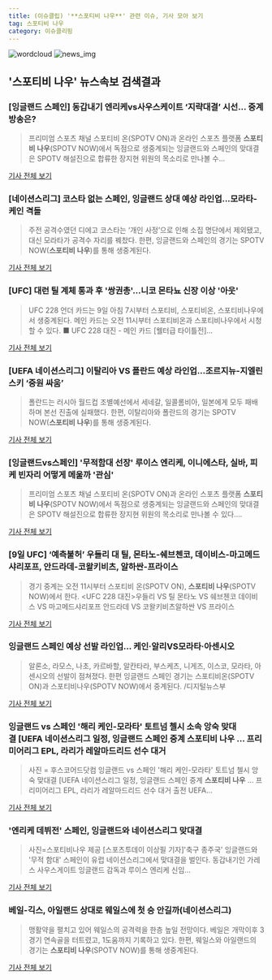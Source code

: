 ```yaml
---
title: (이슈클립) '**스포티비 나우**' 관련 이슈, 기사 모아 보기
tag: 스포티비 나우
category: 이슈클리핑
---
```

![wordcloud](https://s3.ap-northeast-2.amazonaws.com/lyrics101-wordcloud/2018-09-09-1536436844.png)
![news_img](https://user-images.githubusercontent.com/42597476/44507050-1206f400-a6e4-11e8-8d98-7ffbfebb353f.png)
## **'**스포티비 나우**'** 뉴스속보 검색결과
### [잉글랜드 스페인] 동갑내기 엔리케vs사우스케이트 ‘지략대결’ 시선… 중계방송은?

>프리미엄 스포츠 채널 스포티비 온(SPOTV ON)과 온라인 스포츠 플랫폼 **스포티비 나우**(SPOTV NOW)에서 독점으로 생중계되는 잉글랜드와 스페인의 맞대결은 SPOTV 해설진으로 합류한 장지현 위원의 목소리로 만나볼 수...

<a href="http://www.sportsworldi.com/content/html/2018/09/08/20180908787869.html" target="_blank">기사 전체 보기</a>

### [네이션스리그] 코스타 없는 스페인, 잉글랜드 상대 예상 라인업...모라타-케인 격돌

>주전 공격수였던 디에고 코스타는 ‘개인 사정’으로 인해 소집 명단에서 제외됐고, 대신 모라타가 공격수 자리를 꿰찼다. 한편, 잉글랜드와 스페인의 경기는 SPOTV NOW(**스포티비 나우**)를 통해 생중계된다.

<a href="http://www.kookje.co.kr/news2011/asp/newsbody.asp?code=0600&key=20180908.99099002564" target="_blank">기사 전체 보기</a>

### [UFC] 대런 틸 계체 통과 후 '쌍권총'…니코 몬타뇨 신장 이상 '아웃'

>UFC 228 언더 카드는 9일 아침 7시부터 스포티비, 스포티비온, 스포티비나우에서 생중계된다. 메인 카드는 오전 11시부터 스포티비온과 스포티비나우에서 시청할 수 있다. ■ UFC 228 대진 - 메인 카드 [웰터급 타이틀전]...

<a href="http://www.spotvnews.co.kr/?mod=news&act=articleView&idxno=235606" target="_blank">기사 전체 보기</a>

### [UEFA 네이션스리그] 이탈리아 VS 폴란드 예상 라인업...조르지뉴-지엘린스키 ‘중원 싸움’

>폴란드는 러시아 월드컵 조별예선에서 세네갈, 일콜롬비아, 일본에게 모두 패배하며 본선 진출에 실패했다. 한편, 이탈리아와 폴란드의 경기는 SPOTV NOW(**스포티비 나우**)를 통해 생중계된다.

<a href="http://www.kookje.co.kr/news2011/asp/newsbody.asp?code=0600&key=20180908.99099002553" target="_blank">기사 전체 보기</a>

### [잉글랜드vs스페인] '무적함대 선장' 루이스 엔리케, 이니에스타, 실바, 피케 빈자리 어떻게 메울까 '관심'

>프리미엄 스포츠 채널 스포티비 온(SPOTV ON)과 온라인 스포츠 플랫폼 **스포티비 나우**(SPOTV NOW)에서 독점으로 생중계되는 잉글랜드와 스페인의 맞대결은 SPOTV 해설진으로 합류한 장지현 위원의 목소리로 만나볼 수 있다....

<a href="http://www.ggilbo.com/news/articleView.html?idxno=543743" target="_blank">기사 전체 보기</a>

### [9일 UFC] ‘예측불허’ 우들리 대 틸, 몬타노-쉐브첸코, 데이비스-마고메드샤리포프, 안드라데-코왈키비츠, 알하싼-프라이스

>경기 중계는 오전 11시부터 스포티비 온(SPOTV ON), **스포티비 나우**(SPOTV NOW)에서 한다. <UFC 228 대진>우들리 VS 틸 몬타노 VS 쉐브첸코 데이비스 VS 마고메드샤리포프 안드라데 VS 코왈키비츠알하싼 VS 프라이스

<a href="http://www.cnbnews.com/news/article.html?no=384567" target="_blank">기사 전체 보기</a>

### 잉글랜드 스페인 예상 선발 라인업… 케인·알리VS모라타·아센시오

>알론소, 라모스, 나초, 카르바할, 알칸타라, 부스케츠, 니게즈, 이스코, 모라타, 아센시오의 선발이 점쳐졌다. 한편 잉글랜드 스페인 경기는 스포티비온(SPOTV ON)과 스포티비나우(SPOTV NOW)에서 중계된다. /디지털뉴스부

<a href="http://www.kyeongin.com/main/view.php?key=20180908001321356" target="_blank">기사 전체 보기</a>

### 잉글랜드 vs 스페인 '해리 케인-모라타' 토트넘 첼시 소속 앙숙 맞대결 [UEFA 네이션스리그 일정, 잉글랜드 스페인 중계 **스포티비 나우** ... 프리미어리그 EPL, 라리가 레알마드리드 선수 대거

>사진 = 후스코어드닷컴 잉글랜드 vs 스페인 '해리 케인-모라타' 토트넘 첼시 앙숙 맞대결 [UEFA 네이션스리그 일정, 잉글랜드 스페인 중계 **스포티비 나우** ... 프리미어리그 EPL, 라리가 레알마드리드 선수 대거 출전 UEFA...

<a href="http://www.ggilbo.com/news/articleView.html?idxno=543715" target="_blank">기사 전체 보기</a>

### '엔리케 데뷔전' 스페인, 잉글랜드와 네이션스리그 맞대결

>사진=스포티비나우 제공 [스포츠투데이 이상필 기자]'축구 종주국' 잉글랜드와 '무적 함대' 스페인이 유럽 네이션스리그에서 맞대결을 벌인다. 동갑내기인 가레스 사우스게이트 잉글랜드 감독과 루이스 엔리케 신임...

<a href="http://stoo.asiae.co.kr/news/naver_view.htm?idxno=2018090710132902336" target="_blank">기사 전체 보기</a>

### 베일-긱스, 아일랜드 상대로 웨일스에 첫 승 안길까(네이션스리그)

>맹활약을 펼치고 있어 웨일스의 공격력을 한층 높일 전망이다. 베일은 개막이후 3경기 연속골을 터트렸고, 1도움까지 기록하고 있다. 한편, 웨일스와 아일랜드의 경기는 **스포티비 나우**(SPOTV NOW)를 통해 생중계된다.

<a href="http://www.kookje.co.kr/news2011/asp/newsbody.asp?code=0600&key=20180907.99099001996" target="_blank">기사 전체 보기</a>


